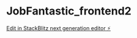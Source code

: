 # JobFantastic_frontend2

[Edit in StackBlitz next generation editor ⚡️](https://stackblitz.com/~/github.com/Fritsl/JobFantastic_frontend2)